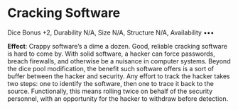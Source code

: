 # Cracking Software

Dice Bonus +2, Durability N/A, Size N/A, Structure N/A, Availability •••

**Effect**: Crappy software’s a dime a dozen. Good, reliable
cracking software is hard to come by. With solid software, a
hacker can force passwords, breach firewalls, and otherwise
be a nuisance in computer systems. Beyond the dice pool
modification, the benefit such software offers is a sort of
buffer between the hacker and security. Any effort to track
the hacker takes two steps: one to identify the software, then
one to trace it back to the source. Functionally, this means
rolling twice on behalf of the security personnel, with an
opportunity for the hacker to withdraw before detection. 